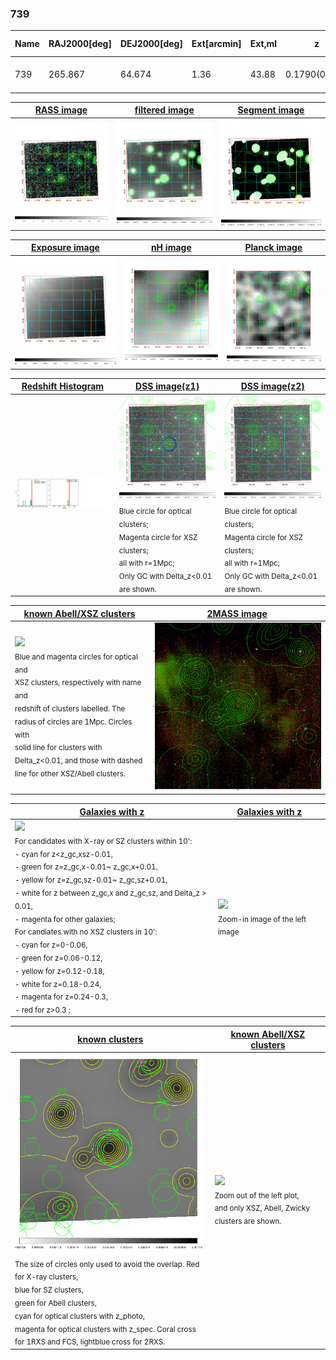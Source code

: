 <div STYLE="page-break-after: always;"></div>

### 739

|Name|RAJ2000[deg]|DEJ2000[deg] |Ext[arcmin]| Ext,ml | z | z_src| C|GC(XSZ,Delta_z<0.01)| GC(OPT,Delta_z<0.01)|GC| R_sig[arcmin] | R500[arcmin] | R500[Mpc]| CRsig[c/s] | CR500[c/s] |L500[1E44 erg/s]|F500[1E-12 erg/s/cm^2]| M500[1E14 Msun]|Tx[keV]|Cnt_sig|Beta|Rc[arcmin]|Comment|Alias|
|---|---|---|---|---|---|------|---|--------|---------|----------|---|---|---|---|---|---|---|---|---|---|---|---|---|---|
|739| 265.867| 64.674| 1.36| 43.88| 0.1790(0.000)| z_xsz| B| MCXC| C, N, W| A, C, MCXC, N, W| 13.188| 4.207| 0.763| 0.035(0.008)| 0.031(0.007)| 0.521(0.071)| 0.580(0.079)| 1.50(0.10)| 2.92(0.13)| 285.5| 0.929(-0.089+0.051)| 2.825(-0.387+0.294)| -| k088|

|[RASS image](../image/739/739_img.pdf)|[filtered image](../image/739/739_fil.pdf)|[Segment image](../image/739/739_seg.pdf)|
|-------------------|--------------------|-------------------|
| <img src="../image/739/739_img.png" width="300">  | <img src="../image/739/739_fil.png" width="300">   | <img src="../image/739/739_seg.png" width="300">  |

|[Exposure image](../image/739/739_mex.pdf)| [nH image](../image/739/739_nh.pdf)| [Planck image](../image/739/739_p.pdf)|
|-------------------|--------------------|-------------------|
|<img src="../image/739/739_mex.png" width="300">   | <img src="../image/739/739_nh.png" width="300">    | <img src="../image/739/739_p.png" width="300"> |

|[Redshift Histogram](../image/739/739_zg.pdf) | [DSS image(z1)](../image/739/739_dss_z1.pdf)      |  [DSS image(z2)](../image/739/739_dss_z2.pdf)    |
|-------------------|--------------------|-------------------|
|<img src="../image/739/739_zg.png" width="300"> |<img src="../image/739/739_dss_z1.png" width="300"> <sub><br>Blue circle for optical clusters; <br>Magenta circle for XSZ clusters; <br>all with r=1Mpc; <br>Only GC with Delta_z<0.01 are shown. </sub>| <img src="../image/739/739_dss_z2.png" width="300"><sub><br>Blue circle for optical clusters; <br>Magenta circle for XSZ clusters; <br>all with r=1Mpc; <br>Only GC with Delta_z<0.01 are shown. </sub> |

|[known Abell/XSZ clusters](../image/739/739_m.pdf) | [2MASS image](../image/739/739_2mass.pdf)      |
|-------------------|-------------------|
|<img src=../image/739/739_m.png width="300"> <br><sub>Blue and magenta circles for optical and <br>XSZ clusters, respectively with name and <br>redshift of clusters labelled. The <br>radius of circles are 1Mpc. Circles with <br>solid line for clusters with <br>Delta_z<0.01, and those with dashed <br>line for other XSZ/Abell clusters.        </sub>|<img src="../image/739/739_2mass.png" width="300">  |

|[Galaxies with z](../image/739/739_opt_ned.pdf) |[Galaxies with z](../image/739/739_opt_ned_zoom.pdf) |
|-------------------|-------------------|
| <img src=../image/739/739_opt_ned.png width="300"> <br><sub> For candidates with X-ray or SZ clusters within 10': <br> - cyan for z<z_gc,xsz-0.01, <br> - green for z=z_gc,x-0.01~ z_gc,x+0.01, <br> - yellow for z=z_gc,sz-0.01~ z_gc,sz+0.01, <br> - white for z between z_gc,x and z_gc,sz, and Delta_z > 0.01, <br> - magenta for other galaxies; <br>For candiates with no XSZ clusters in 10': <br> - cyan for z=0-0.06, <br> - green for z=0.06-0.12, <br> - yellow for z=0.12-0.18, <br> - white for z=0.18-0.24, <br> - magenta for z=0.24-0.3, <br> - red for z>0.3 ;  </sub>|<img src=../image/739/739_opt_ned_zoom.png width="300">  <br><sub> Zoom-in image of the left image</sub>|

|[known clusters](../image/739/739_gc.pdf) |[known Abell/XSZ clusters](../image/739/739_gc_large.pdf) |
|-------------------|-------------------|
| <img src=../image/739/739_gc.png width="300"> <br><sub> The size of circles only used to avoid the overlap. Red for X-ray clusters, <br> blue for SZ clusters, <br> green for Abell clusters, <br> cyan for optical clusters with z_photo, <br> magenta for optical clusters with z_spec. Coral cross for 1RXS and FCS, lightblue cross for 2RXS. </sub>|<img src=../image/739/739_gc_large.png width="300"> <br><sub> Zoom out of the left plot, <br> and only XSZ, Abell, Zwicky clusters are shown. </sub> |



